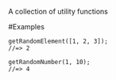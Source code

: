A collection of utility functions

#Examples

```
getRandomElement([1, 2, 3]);
//=> 2
```

```
getRandomNumber(1, 10);
//=> 4
```